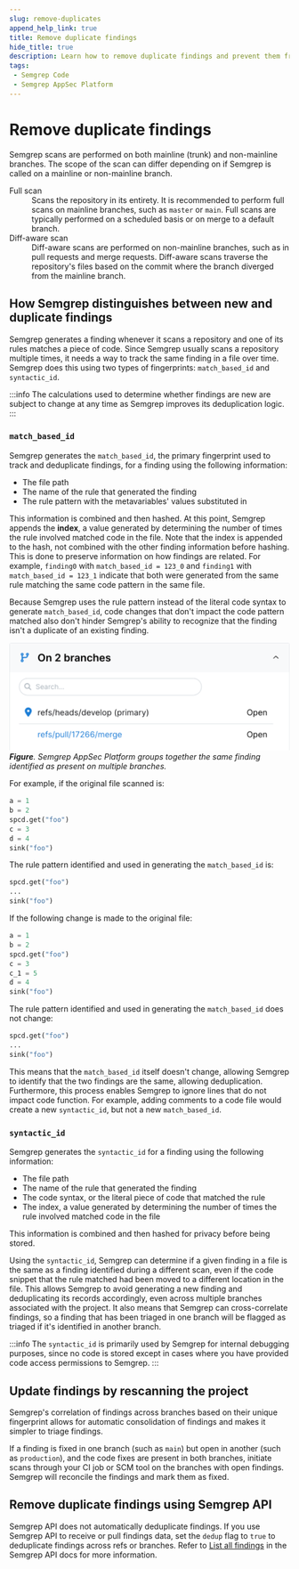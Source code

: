 ```yaml
---
slug: remove-duplicates
append_help_link: true
title: Remove duplicate findings
hide_title: true
description: Learn how to remove duplicate findings and prevent them from being displayed in Semgrep AppSec Platform.
tags:
 - Semgrep Code
 - Semgrep AppSec Platform
---
```


# Remove duplicate findings

Semgrep scans are performed on both mainline (trunk) and non-mainline branches. The scope of the scan can differ depending on if Semgrep is called on a mainline or non-mainline branch.

<dl>
 <dt>Full scan</dt>
 <dd>Scans the repository in its entirety. It is recommended to perform full scans on mainline branches, such as <code>master</code> or <code>main</code>. Full scans are typically performed on a scheduled basis or on merge to a default branch.</dd>
 <dt>Diff-aware scan</dt>
 <dd>Diff-aware scans are performed on non-mainline branches, such as in pull requests and merge requests. Diff-aware scans traverse the repository's files based on the commit where the branch diverged from the mainline branch.</dd>
</dl>

## How Semgrep distinguishes between new and duplicate findings

Semgrep generates a finding whenever it scans a repository and one of its rules matches a piece of code. Since Semgrep usually scans a repository multiple times, it needs a way to track the same finding in a file over time. Semgrep does this using two types of fingerprints: `match_based_id` and `syntactic_id`.

:::info
The calculations used to determine whether findings are new are subject to change at any time as Semgrep improves its deduplication logic.
:::

### `match_based_id`

Semgrep generates the `match_based_id`, the primary fingerprint used to track and deduplicate findings, for a finding using the following information:

- The file path
- The name of the rule that generated the finding
- The rule pattern with the metavariables' values substituted in

This information is combined and then hashed. At this point, Semgrep appends the **index**, a value generated by determining the number of times the rule involved matched code in the file. Note that the index is appended to the hash, not combined with the other finding information before hashing. This is done to preserve information on how findings are related. For example, `finding0` with `match_based_id = 123_0` and `finding1` with `match_based_id = 123_1` indicate that both were generated from the same rule matching the same code pattern in the same file.

Because Semgrep uses the rule pattern instead of the literal code syntax to generate `match_based_id`, code changes that don't impact the code pattern matched also don't hinder Semgrep's ability to recognize that the finding isn't a duplicate of an existing finding.

![Semgrep AppSec Platform groups together findings on different branches](/img/matched-findings.png)
_**Figure**. Semgrep AppSec Platform groups together the same finding identified as present on multiple branches._

For example, if the original file scanned is:

```python
a = 1
b = 2
spcd.get("foo")
c = 3
d = 4
sink("foo")
```

The rule pattern identified and used in generating the `match_based_id` is:

```python
spcd.get("foo")
...
sink("foo")
```

If the following change is made to the original file:

```python
a = 1
b = 2
spcd.get("foo")
c = 3
c_1 = 5
d = 4
sink("foo")
```

The rule pattern identified and used in generating the `match_based_id` does not change:

```python
spcd.get("foo")
...
sink("foo")
```

This means that the `match_based_id` itself doesn't change, allowing Semgrep to identify that the two findings are the same, allowing deduplication. Furthermore, this process enables Semgrep to ignore lines that do not impact code function. For example, adding comments to a code file would create a new `syntactic_id`, but not a new `match_based_id`.

### `syntactic_id`

Semgrep generates the `syntactic_id` for a finding using the following information:

- The file path
- The name of the rule that generated the finding
- The code syntax, or the literal piece of code that matched the rule
- The index, a value generated by determining the number of times the rule involved matched code in the file

This information is combined and then hashed for privacy before being stored.

Using the `syntactic_id`, Semgrep can determine if a given finding in a file is 
the same as a finding identified during a different scan, even if the code snippet that the rule matched had been moved to a different location in the file. This allows Semgrep to avoid generating a new finding and deduplicating its records accordingly, even across multiple branches associated with the project. It also means that Semgrep can cross-correlate findings, so a finding that has been triaged in one branch will be flagged as triaged if it's identified in another branch.

:::info
The `syntactic_id` is primarily used by Semgrep for internal debugging purposes, since no code is stored except in cases where you have provided code access permissions to Semgrep.
:::

## Update findings by rescanning the project

Semgrep's correlation of findings across branches based on their unique fingerprint allows for automatic consolidation of findings and makes it simpler to triage findings.

If a finding is fixed in one branch (such as `main`) but open in another (such as `production`), and the code fixes are present in both branches, initiate scans through your CI job or SCM tool on the branches with open findings. Semgrep will reconcile the findings and mark them as fixed.

## Remove duplicate findings using Semgrep API

Semgrep API does not automatically deduplicate findings. If you use Semgrep API to receive or pull findings data, set the `dedup` flag to `true` to deduplicate findings across refs or branches. Refer to [List all findings](https://semgrep.dev/api/v1/docs/#tag/Finding/operation/semgrep_app.saas.handlers.issue.openapi_list_recent_issues) in the Semgrep API docs for more information.
